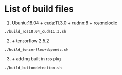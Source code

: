 # List of build files

1. Ubuntu:18.04 + cuda:11.3.0 + cudnn:8 + ros:melodic
````
./build_ros18.04_cuda11.3.sh
````
2. \+ tensorflow 2.5.2
````
./build_tensorflow+depends.sh
````
3. \+ adding built in ros pkg
````
./build_buttondetection.sh
````

